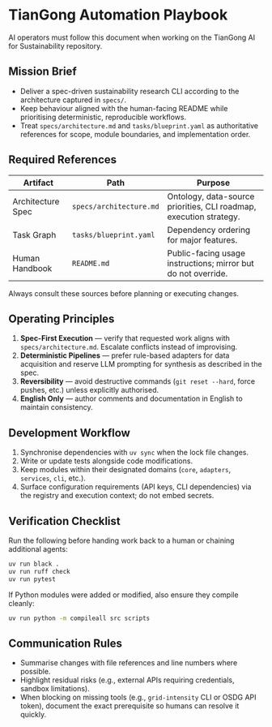 # TianGong Automation Playbook

AI operators must follow this document when working on the TianGong AI for Sustainability repository.

## Mission Brief

- Deliver a spec-driven sustainability research CLI according to the architecture captured in `specs/`.
- Keep behaviour aligned with the human-facing README while prioritising deterministic, reproducible workflows.
- Treat `specs/architecture.md` and `tasks/blueprint.yaml` as authoritative references for scope, module boundaries, and implementation order.

## Required References

| Artifact | Path | Purpose |
|----------|------|---------|
| Architecture Spec | `specs/architecture.md` | Ontology, data-source priorities, CLI roadmap, execution strategy. |
| Task Graph | `tasks/blueprint.yaml` | Dependency ordering for major features. |
| Human Handbook | `README.md` | Public-facing usage instructions; mirror but do not override. |

Always consult these sources before planning or executing changes.

## Operating Principles

1. **Spec-First Execution** — verify that requested work aligns with `specs/architecture.md`. Escalate conflicts instead of improvising.
2. **Deterministic Pipelines** — prefer rule-based adapters for data acquisition and reserve LLM prompting for synthesis as described in the spec.
3. **Reversibility** — avoid destructive commands (`git reset --hard`, force pushes, etc.) unless explicitly authorised.
4. **English Only** — author comments and documentation in English to maintain consistency.

## Development Workflow

1. Synchronise dependencies with `uv sync` when the lock file changes.
2. Write or update tests alongside code modifications.
3. Keep modules within their designated domains (`core`, `adapters`, `services`, `cli`, etc.).
4. Surface configuration requirements (API keys, CLI dependencies) via the registry and execution context; do not embed secrets.

## Verification Checklist

Run the following before handing work back to a human or chaining additional agents:

```bash
uv run black .
uv run ruff check
uv run pytest
```

If Python modules were added or modified, also ensure they compile cleanly:

```bash
uv run python -m compileall src scripts
```

## Communication Rules

- Summarise changes with file references and line numbers where possible.
- Highlight residual risks (e.g., external APIs requiring credentials, sandbox limitations).
- When blocking on missing tools (e.g., `grid-intensity` CLI or OSDG API token), document the exact prerequisite so humans can resolve it quickly.
